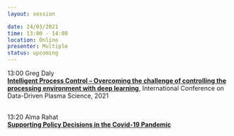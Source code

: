 ```yaml
---
layout: session

date: 24/03/2021
time: 13:00 - 14:00
location: Online
presenter: Multiple
status: upcoming
---
```

13:00 Greg Daly<br/>
**[Intelligent Process Control – Overcoming the challenge of controlling the processing environment with deep learning](
papers/0057-intelligent-process-control-gregory-daly)**,
International Conference on Data-Driven Plasma Science,
2021<br/><br/>

13:20 Alma Rahat<br/>
**[Supporting Policy Decisions in the Covid-19 Pandemic](
papers/0058-supporting-policy-decisions-in-the-covid-19-pandemic)**
